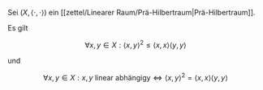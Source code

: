 Sei $(X, \langle \cdot, \cdot \rangle)$ ein [[zettel/Linearer Raum/Prä-Hilbertraum|Prä-Hilbertraum]].

Es gilt

$$
	\forall x, y \in X : \langle x, y \rangle^2 \le \langle x, x \rangle \langle y, y \rangle
$$

und

$$
	\forall x, y \in X : x, y \text{ linear abhängigy} \iff \langle x, y \rangle^2 = \langle x, x \rangle \langle y, y \rangle
$$